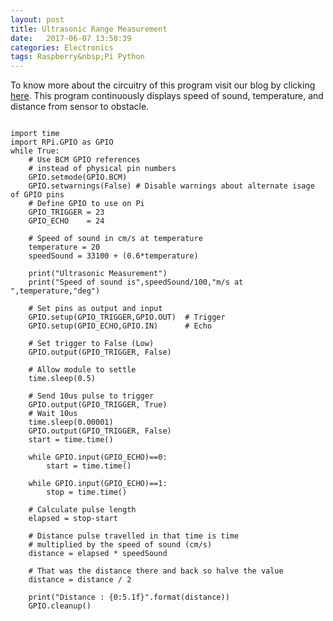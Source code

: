 ```yaml
---
layout: post
title: Ultrasonic Range Measurement
date:   2017-06-07 13:50:39
categories: Electronics
tags: Raspberry&nbsp;Pi Python
---
```

To know more about the circuitry of this program visit our blog by clicking [here](https://chipprogrammer.blogspot.in/2017/05/measuring-distance.html?m=1). This program continuously displays speed of sound, temperature, and distance from sensor to obstacle.
<pre class="line-numbers">
<code class="language-python">
import time
import RPi.GPIO as GPIO
while True:
    # Use BCM GPIO references
    # instead of physical pin numbers
    GPIO.setmode(GPIO.BCM)
    GPIO.setwarnings(False) # Disable warnings about alternate isage of GPIO pins
    # Define GPIO to use on Pi
    GPIO_TRIGGER = 23
    GPIO_ECHO    = 24

    # Speed of sound in cm/s at temperature
    temperature = 20
    speedSound = 33100 + (0.6*temperature)

    print("Ultrasonic Measurement")
    print("Speed of sound is",speedSound/100,"m/s at ",temperature,"deg")

    # Set pins as output and input
    GPIO.setup(GPIO_TRIGGER,GPIO.OUT)  # Trigger
    GPIO.setup(GPIO_ECHO,GPIO.IN)      # Echo

    # Set trigger to False (Low)
    GPIO.output(GPIO_TRIGGER, False)

    # Allow module to settle
    time.sleep(0.5)

    # Send 10us pulse to trigger
    GPIO.output(GPIO_TRIGGER, True)
    # Wait 10us
    time.sleep(0.00001)
    GPIO.output(GPIO_TRIGGER, False)
    start = time.time()

    while GPIO.input(GPIO_ECHO)==0:
        start = time.time()

    while GPIO.input(GPIO_ECHO)==1:
        stop = time.time()

    # Calculate pulse length
    elapsed = stop-start

    # Distance pulse travelled in that time is time
    # multiplied by the speed of sound (cm/s)
    distance = elapsed * speedSound

    # That was the distance there and back so halve the value
    distance = distance / 2

    print("Distance : {0:5.1f}".format(distance))
    GPIO.cleanup()
    </code></pre>
